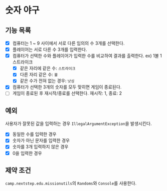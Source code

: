 # 숫자 야구

## 기능 목록

- [x] 컴퓨터는 1 ~ 9 사이에서 서로 다른 임의의 수 3개를 선택한다.
- [x] 플레이어는 서로 다른 수 3개를 입력한다.
- [x] 컴퓨터가 선택한 수와 플레이어가 입력한 수를 비교하여 결과를 출력한다. ex) 1볼 1스트라이크
    - [x] 같은 자리에 같은 수: `스트라이크`
    - [x] 다른 자리 같은 수: `볼`
    - [x] 같은 수가 전혀 없는 경우: `낫싱`
- [x] 컴퓨터가 선택한 3개의 숫자를 모두 맞히면 게임이 종료된다.
- [ ] 게임이 종료된 후 재시작/종료를 선택한다. 재시작: 1, 종료: 2

## 예외

사용자가 잘못된 값을 입력하는 경우 `IllegalArgumentException`을 발생시킨다.

- [x] 동일한 수를 입력한 경우
- [x] 숫자가 아닌 문자를 입력한 경우
- [x] 숫자를 3개 입력하지 않은 경우
- [x] 0을 입력한 경우

## 제약 조건

`camp.nextstep.edu.missionutils`의 `Randoms`와 `Console`를 사용한다.